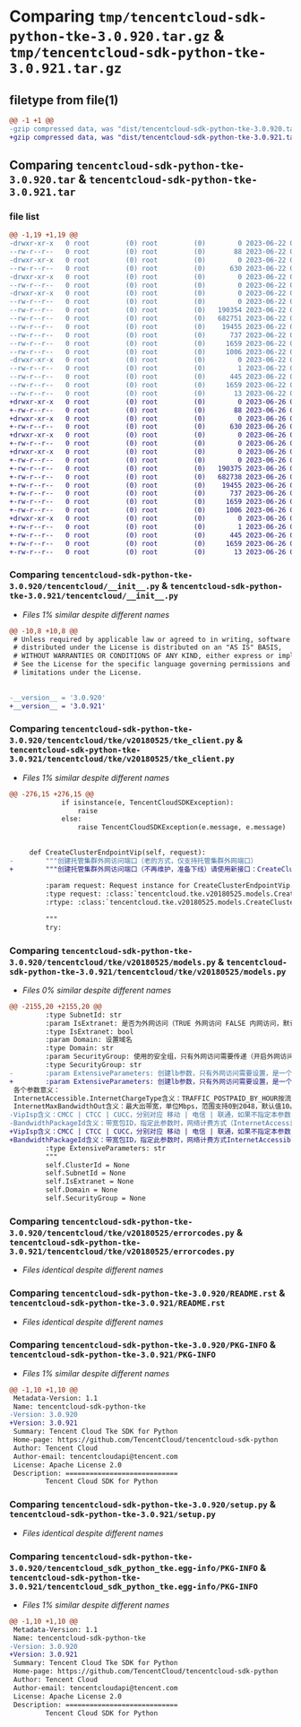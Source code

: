 # Comparing `tmp/tencentcloud-sdk-python-tke-3.0.920.tar.gz` & `tmp/tencentcloud-sdk-python-tke-3.0.921.tar.gz`

## filetype from file(1)

```diff
@@ -1 +1 @@
-gzip compressed data, was "dist/tencentcloud-sdk-python-tke-3.0.920.tar", last modified: Thu Jun 22 00:37:50 2023, max compression
+gzip compressed data, was "dist/tencentcloud-sdk-python-tke-3.0.921.tar", last modified: Mon Jun 26 00:35:29 2023, max compression
```

## Comparing `tencentcloud-sdk-python-tke-3.0.920.tar` & `tencentcloud-sdk-python-tke-3.0.921.tar`

### file list

```diff
@@ -1,19 +1,19 @@
-drwxr-xr-x   0 root         (0) root         (0)        0 2023-06-22 00:37:50.000000 tencentcloud-sdk-python-tke-3.0.920/
--rw-r--r--   0 root         (0) root         (0)       88 2023-06-22 00:37:50.000000 tencentcloud-sdk-python-tke-3.0.920/setup.cfg
-drwxr-xr-x   0 root         (0) root         (0)        0 2023-06-22 00:37:50.000000 tencentcloud-sdk-python-tke-3.0.920/tencentcloud/
--rw-r--r--   0 root         (0) root         (0)      630 2023-06-22 00:37:50.000000 tencentcloud-sdk-python-tke-3.0.920/tencentcloud/__init__.py
-drwxr-xr-x   0 root         (0) root         (0)        0 2023-06-22 00:37:50.000000 tencentcloud-sdk-python-tke-3.0.920/tencentcloud/tke/
--rw-r--r--   0 root         (0) root         (0)        0 2023-06-22 00:37:50.000000 tencentcloud-sdk-python-tke-3.0.920/tencentcloud/tke/__init__.py
-drwxr-xr-x   0 root         (0) root         (0)        0 2023-06-22 00:37:50.000000 tencentcloud-sdk-python-tke-3.0.920/tencentcloud/tke/v20180525/
--rw-r--r--   0 root         (0) root         (0)        0 2023-06-22 00:37:50.000000 tencentcloud-sdk-python-tke-3.0.920/tencentcloud/tke/v20180525/__init__.py
--rw-r--r--   0 root         (0) root         (0)   190354 2023-06-22 00:37:50.000000 tencentcloud-sdk-python-tke-3.0.920/tencentcloud/tke/v20180525/tke_client.py
--rw-r--r--   0 root         (0) root         (0)   682751 2023-06-22 00:37:50.000000 tencentcloud-sdk-python-tke-3.0.920/tencentcloud/tke/v20180525/models.py
--rw-r--r--   0 root         (0) root         (0)    19455 2023-06-22 00:37:50.000000 tencentcloud-sdk-python-tke-3.0.920/tencentcloud/tke/v20180525/errorcodes.py
--rw-r--r--   0 root         (0) root         (0)      737 2023-06-22 00:37:50.000000 tencentcloud-sdk-python-tke-3.0.920/README.rst
--rw-r--r--   0 root         (0) root         (0)     1659 2023-06-22 00:37:50.000000 tencentcloud-sdk-python-tke-3.0.920/PKG-INFO
--rw-r--r--   0 root         (0) root         (0)     1006 2023-06-22 00:37:50.000000 tencentcloud-sdk-python-tke-3.0.920/setup.py
-drwxr-xr-x   0 root         (0) root         (0)        0 2023-06-22 00:37:50.000000 tencentcloud-sdk-python-tke-3.0.920/tencentcloud_sdk_python_tke.egg-info/
--rw-r--r--   0 root         (0) root         (0)        1 2023-06-22 00:37:50.000000 tencentcloud-sdk-python-tke-3.0.920/tencentcloud_sdk_python_tke.egg-info/dependency_links.txt
--rw-r--r--   0 root         (0) root         (0)      445 2023-06-22 00:37:50.000000 tencentcloud-sdk-python-tke-3.0.920/tencentcloud_sdk_python_tke.egg-info/SOURCES.txt
--rw-r--r--   0 root         (0) root         (0)     1659 2023-06-22 00:37:50.000000 tencentcloud-sdk-python-tke-3.0.920/tencentcloud_sdk_python_tke.egg-info/PKG-INFO
--rw-r--r--   0 root         (0) root         (0)       13 2023-06-22 00:37:50.000000 tencentcloud-sdk-python-tke-3.0.920/tencentcloud_sdk_python_tke.egg-info/top_level.txt
+drwxr-xr-x   0 root         (0) root         (0)        0 2023-06-26 00:35:29.000000 tencentcloud-sdk-python-tke-3.0.921/
+-rw-r--r--   0 root         (0) root         (0)       88 2023-06-26 00:35:29.000000 tencentcloud-sdk-python-tke-3.0.921/setup.cfg
+drwxr-xr-x   0 root         (0) root         (0)        0 2023-06-26 00:35:29.000000 tencentcloud-sdk-python-tke-3.0.921/tencentcloud/
+-rw-r--r--   0 root         (0) root         (0)      630 2023-06-26 00:35:29.000000 tencentcloud-sdk-python-tke-3.0.921/tencentcloud/__init__.py
+drwxr-xr-x   0 root         (0) root         (0)        0 2023-06-26 00:35:29.000000 tencentcloud-sdk-python-tke-3.0.921/tencentcloud/tke/
+-rw-r--r--   0 root         (0) root         (0)        0 2023-06-26 00:35:29.000000 tencentcloud-sdk-python-tke-3.0.921/tencentcloud/tke/__init__.py
+drwxr-xr-x   0 root         (0) root         (0)        0 2023-06-26 00:35:29.000000 tencentcloud-sdk-python-tke-3.0.921/tencentcloud/tke/v20180525/
+-rw-r--r--   0 root         (0) root         (0)        0 2023-06-26 00:35:29.000000 tencentcloud-sdk-python-tke-3.0.921/tencentcloud/tke/v20180525/__init__.py
+-rw-r--r--   0 root         (0) root         (0)   190375 2023-06-26 00:35:29.000000 tencentcloud-sdk-python-tke-3.0.921/tencentcloud/tke/v20180525/tke_client.py
+-rw-r--r--   0 root         (0) root         (0)   682738 2023-06-26 00:35:29.000000 tencentcloud-sdk-python-tke-3.0.921/tencentcloud/tke/v20180525/models.py
+-rw-r--r--   0 root         (0) root         (0)    19455 2023-06-26 00:35:29.000000 tencentcloud-sdk-python-tke-3.0.921/tencentcloud/tke/v20180525/errorcodes.py
+-rw-r--r--   0 root         (0) root         (0)      737 2023-06-26 00:35:29.000000 tencentcloud-sdk-python-tke-3.0.921/README.rst
+-rw-r--r--   0 root         (0) root         (0)     1659 2023-06-26 00:35:29.000000 tencentcloud-sdk-python-tke-3.0.921/PKG-INFO
+-rw-r--r--   0 root         (0) root         (0)     1006 2023-06-26 00:35:29.000000 tencentcloud-sdk-python-tke-3.0.921/setup.py
+drwxr-xr-x   0 root         (0) root         (0)        0 2023-06-26 00:35:29.000000 tencentcloud-sdk-python-tke-3.0.921/tencentcloud_sdk_python_tke.egg-info/
+-rw-r--r--   0 root         (0) root         (0)        1 2023-06-26 00:35:29.000000 tencentcloud-sdk-python-tke-3.0.921/tencentcloud_sdk_python_tke.egg-info/dependency_links.txt
+-rw-r--r--   0 root         (0) root         (0)      445 2023-06-26 00:35:29.000000 tencentcloud-sdk-python-tke-3.0.921/tencentcloud_sdk_python_tke.egg-info/SOURCES.txt
+-rw-r--r--   0 root         (0) root         (0)     1659 2023-06-26 00:35:29.000000 tencentcloud-sdk-python-tke-3.0.921/tencentcloud_sdk_python_tke.egg-info/PKG-INFO
+-rw-r--r--   0 root         (0) root         (0)       13 2023-06-26 00:35:29.000000 tencentcloud-sdk-python-tke-3.0.921/tencentcloud_sdk_python_tke.egg-info/top_level.txt
```

### Comparing `tencentcloud-sdk-python-tke-3.0.920/tencentcloud/__init__.py` & `tencentcloud-sdk-python-tke-3.0.921/tencentcloud/__init__.py`

 * *Files 1% similar despite different names*

```diff
@@ -10,8 +10,8 @@
 # Unless required by applicable law or agreed to in writing, software
 # distributed under the License is distributed on an "AS IS" BASIS,
 # WITHOUT WARRANTIES OR CONDITIONS OF ANY KIND, either express or implied.
 # See the License for the specific language governing permissions and
 # limitations under the License.
 
 
-__version__ = '3.0.920'
+__version__ = '3.0.921'
```

### Comparing `tencentcloud-sdk-python-tke-3.0.920/tencentcloud/tke/v20180525/tke_client.py` & `tencentcloud-sdk-python-tke-3.0.921/tencentcloud/tke/v20180525/tke_client.py`

 * *Files 1% similar despite different names*

```diff
@@ -276,15 +276,15 @@
             if isinstance(e, TencentCloudSDKException):
                 raise
             else:
                 raise TencentCloudSDKException(e.message, e.message)
 
 
     def CreateClusterEndpointVip(self, request):
-        """创建托管集群外网访问端口（老的方式，仅支持托管集群外网端口）
+        """创建托管集群外网访问端口（不再维护，准备下线）请使用新接口：CreateClusterEndpoint
 
         :param request: Request instance for CreateClusterEndpointVip.
         :type request: :class:`tencentcloud.tke.v20180525.models.CreateClusterEndpointVipRequest`
         :rtype: :class:`tencentcloud.tke.v20180525.models.CreateClusterEndpointVipResponse`
 
         """
         try:
```

### Comparing `tencentcloud-sdk-python-tke-3.0.920/tencentcloud/tke/v20180525/models.py` & `tencentcloud-sdk-python-tke-3.0.921/tencentcloud/tke/v20180525/models.py`

 * *Files 0% similar despite different names*

```diff
@@ -2155,20 +2155,20 @@
         :type SubnetId: str
         :param IsExtranet: 是否为外网访问（TRUE 外网访问 FALSE 内网访问，默认值： FALSE）
         :type IsExtranet: bool
         :param Domain: 设置域名
         :type Domain: str
         :param SecurityGroup: 使用的安全组，只有外网访问需要传递（开启外网访问时必传）
         :type SecurityGroup: str
-        :param ExtensiveParameters: 创建lb参数，只有外网访问需要设置，是一个json格式化后的字符串：{"InternetAccessible":{"InternetChargeType":"TRAFFIC_POSTPAID_BY_HOUR","InternetMaxBandwidthOut":"200"},"VipIsp":"","BandwidthPackageId":""}。
+        :param ExtensiveParameters: 创建lb参数，只有外网访问需要设置，是一个json格式化后的字符串：{"InternetAccessible":{"InternetChargeType":"TRAFFIC_POSTPAID_BY_HOUR","InternetMaxBandwidthOut":200},"VipIsp":"","BandwidthPackageId":""}。
 各个参数意义：
 InternetAccessible.InternetChargeType含义：TRAFFIC_POSTPAID_BY_HOUR按流量按小时后计费;BANDWIDTH_POSTPAID_BY_HOUR 按带宽按小时后计费;InternetAccessible.BANDWIDTH_PACKAGE 按带宽包计费。
 InternetMaxBandwidthOut含义：最大出带宽，单位Mbps，范围支持0到2048，默认值10。
-VipIsp含义：CMCC | CTCC | CUCC，分别对应 移动 | 电信 | 联通，如果不指定本参数，则默认使用BGP。可通过 DescribeSingleIsp 接口查询一个地域所支持的Isp。如果指定运营商，则网络计费式只能使用按带宽包计费(BANDWIDTH_PACKAGE)。
-BandwidthPackageId含义：带宽包ID，指定此参数时，网络计费方式（InternetAccessible.InternetChargeType）只支持按带宽包计费（BANDWIDTH_PACKAGE。
+VipIsp含义：CMCC | CTCC | CUCC，分别对应 移动 | 电信 | 联通，如果不指定本参数，则默认使用BGP。可通过 DescribeSingleIsp 接口查询一个地域所支持的Isp。如果指定运营商，则网络计费式只能使用按带宽包计费BANDWIDTH_PACKAGE。
+BandwidthPackageId含义：带宽包ID，指定此参数时，网络计费方式InternetAccessible.InternetChargeType只支持按带宽包计费BANDWIDTH_PACKAGE。
         :type ExtensiveParameters: str
         """
         self.ClusterId = None
         self.SubnetId = None
         self.IsExtranet = None
         self.Domain = None
         self.SecurityGroup = None
```

### Comparing `tencentcloud-sdk-python-tke-3.0.920/tencentcloud/tke/v20180525/errorcodes.py` & `tencentcloud-sdk-python-tke-3.0.921/tencentcloud/tke/v20180525/errorcodes.py`

 * *Files identical despite different names*

### Comparing `tencentcloud-sdk-python-tke-3.0.920/README.rst` & `tencentcloud-sdk-python-tke-3.0.921/README.rst`

 * *Files identical despite different names*

### Comparing `tencentcloud-sdk-python-tke-3.0.920/PKG-INFO` & `tencentcloud-sdk-python-tke-3.0.921/PKG-INFO`

 * *Files 1% similar despite different names*

```diff
@@ -1,10 +1,10 @@
 Metadata-Version: 1.1
 Name: tencentcloud-sdk-python-tke
-Version: 3.0.920
+Version: 3.0.921
 Summary: Tencent Cloud Tke SDK for Python
 Home-page: https://github.com/TencentCloud/tencentcloud-sdk-python
 Author: Tencent Cloud
 Author-email: tencentcloudapi@tencent.com
 License: Apache License 2.0
 Description: ============================
         Tencent Cloud SDK for Python
```

### Comparing `tencentcloud-sdk-python-tke-3.0.920/setup.py` & `tencentcloud-sdk-python-tke-3.0.921/setup.py`

 * *Files identical despite different names*

### Comparing `tencentcloud-sdk-python-tke-3.0.920/tencentcloud_sdk_python_tke.egg-info/PKG-INFO` & `tencentcloud-sdk-python-tke-3.0.921/tencentcloud_sdk_python_tke.egg-info/PKG-INFO`

 * *Files 1% similar despite different names*

```diff
@@ -1,10 +1,10 @@
 Metadata-Version: 1.1
 Name: tencentcloud-sdk-python-tke
-Version: 3.0.920
+Version: 3.0.921
 Summary: Tencent Cloud Tke SDK for Python
 Home-page: https://github.com/TencentCloud/tencentcloud-sdk-python
 Author: Tencent Cloud
 Author-email: tencentcloudapi@tencent.com
 License: Apache License 2.0
 Description: ============================
         Tencent Cloud SDK for Python
```

